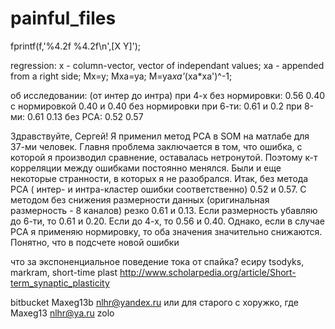 # painful_files
fprintf(f,'%4.2f   %4.2f\n',[X Y]'); 

regression:
x - column-vector, vector of independant values;
xa - appended from a right side;
Mx=y;
Mxa=ya;
M=ya*xa'*(xa*xa')^-1;

об исследовании: 
(от интер до интра)
при 4-х без нормировки: 0.56 0.40 
с нормировкой 0.40 и 0.40
без нормировки при 6-ти: 0.61 и 0.2
при 8-ми: 0.61 0.13
без PCA: 0.52 0.57

Здравствуйте, Сергей! Я применил метод PCA в SOM на матлабе для 37-ми человек. Главня проблема заключается в том, что ошибка, с которой я производил сравнение, оставалась нетронутой. Поэтому к-т корреляции между ошибками постоянно менялся. Были и еще некоторые странности, в которых я не разобрался. Итак, без метода PCA ( интер- и интра-кластер ошибки соответственно) 0.52 и 0.57. С методом без снижения размерности данных  (оригинальная размерность - 8 каналов) резко  0.61 и 0.13. Если размерность убавляю до 6-ти, то 0.61 и 0.20. Если до 4-х, то  0.56 и 0.40. Однако, если в случае PCA я применяю нормировку, то оба значения значительно снижаются. Понятно, что в подсчете новой ошибки

что за экспоненциальное поведение тока от спайка? есиру
tsodyks, markram, short-time plast
http://www.scholarpedia.org/article/Short-term_synaptic_plasticity

bitbucket
Maxeg13b
nlhr@yandex.ru
или для старого с хоружко, где Maxeg13
nlhr@ya.ru
zolo
